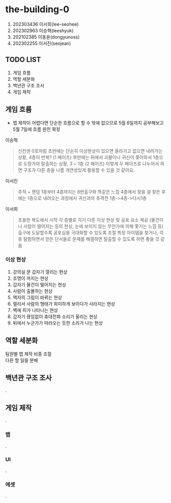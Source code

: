 # the-building-0
1. 202303436 이서희(lee-seohee)
2. 202302963 이승혁(leeshyuk)
3. 202102385 이동윤(dongyunoss)
4. 202302255 이서진(seojean)

## TODO LIST
1. 게임 흐름
2. 역할 세분화
3. 백년관 구조 조사
4. 게임 제작

## 게임 흐름
* 맵 제작이 어렵다면 단순한 흐름으로 할 수 밖에 없으므로 5월 6일까지 공부해보고 5월 7일에 흐름 완전 확정

이승혁
> 신칸센 0호처럼
> 초반에는 단순히 이상현상이 있으면 올라가고 없으면 내려가는 상황, 4층이 반복? (1 페이즈)
> 후반에는 뒤에서 괴물이나 귀신이 쫓아와서 1층으로 도망가야 탈출하는 상황, 3 ~ 1층 (2 페이즈)
> 이렇게 두 페이즈로 나누어서 하면 구조가 다른 층을 나름 개연성있게 활용할 수 있을 것 같아요.

이서진
> 추적 + 랜덤
> 1층부터 4층까지는 8번출구와 똑같은 느낌
> 4층에서 찾을 걸 찾은 후에는 1층으로 내려오는 과정에서 귀신과의 추격전
> 1층->4층->다시1층

이서희
> 조용한 복도에서 시작
> 각 층별로 각기 다른 이상 현상 및 공포 요소 제공 (물건이나 서랍이 떨어지는 등의 현상, 눈에 보이지 않는 무언가에 의해 쫓기는 느낌 등)
> 출구에 도달할수록 공포심을 극대화할 수 있도록 조절
> 특정 아이템을 찾거나, 각 층 탐험하면서 얻은 단서들로 문제를 해결하면 탈출할 수 있도록 하면 좋을 것 같음

### 이상 현상
1. 강의실 문 갑자기 열리는 현상
2. 조명이 꺼지는 현상
3. 갑자기 물건이 떨어지는 현상
4. 사람이 출몰하는 현상
5. 액자의 그림이 바뀌는 현상
6. 멀리서 사람의 형태가 희미하게 보이다가 사라지는 현상
7. 벽에 피가 나타나는 현상
8. 갑자기 끊임없이 휴대전화 소리가 울리는 현상
9. 뒤에서 누군가가 따라오는 듯한 소리가 나는 현상

## 역할 세분화
팀원별 맵 제작 비중 조절   
다른 할 일들 분배


## 백년관 구조 조사
.

## 게임 제작
.
### 맵
.
### UI
.
### 에셋
.

